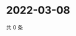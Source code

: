# 2022-03-08

共 0 条

<!-- BEGIN WEIBO -->
<!-- 最后更新时间 Tue Mar 08 2022 10:04:40 GMT+0800 (China Standard Time) -->

<!-- END WEIBO -->
